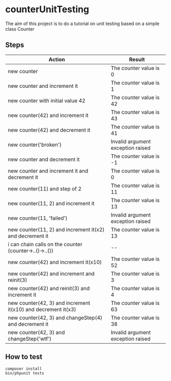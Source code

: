 # counterUnitTesting

The aim of this project is to do a tutorial on unit testing based on a simple class Counter

## Steps

| Action  | Result  |
|---|---|
| new counter | The counter value is 0  |
| new counter and increment it | The counter value is 1  |
| new counter with initial value 42 | The counter value is 42  |
| new counter(42) and increment it | The counter value is 43  |
| new counter(42) and decrement it | The counter value is 41  |
| new counter('broken') | Invalid argument exception raised  |
| new counter and decrement it | The counter value is -1  |
| new counter and increment it and decrement it | The counter value is 0  |
| new counter(11) and step of 2 | The counter value is 11  |
| new counter(11, 2) and increment it | The counter value is 13  |
| new counter(11, 'failed') | Invalid argument exception raised  |
| new counter(11, 2) and increment it(x2) and decrement it | The counter value is 13  |
| i can chain calls on the counter (counter->..()->..()) | --  |
| new counter(42) and increment it(x10) | The counter value is 52  |
| new counter(42) and increment and reinit(3) | The counter value is 3  |
| new counter(42) and reinit(3) and increment it | The counter value is 4  |
| new counter(42, 3) and increment it(x10) and decrement it(x3) | The counter value is 63  |
| new counter(42, 3) and changeStep(4) and decrement it | The counter value is 38 |
| new counter(42, 3) and changeStep('wtf') | Invalid argument exception raised  |

## How to test

```
composer install
bin/phpunit tests
```
